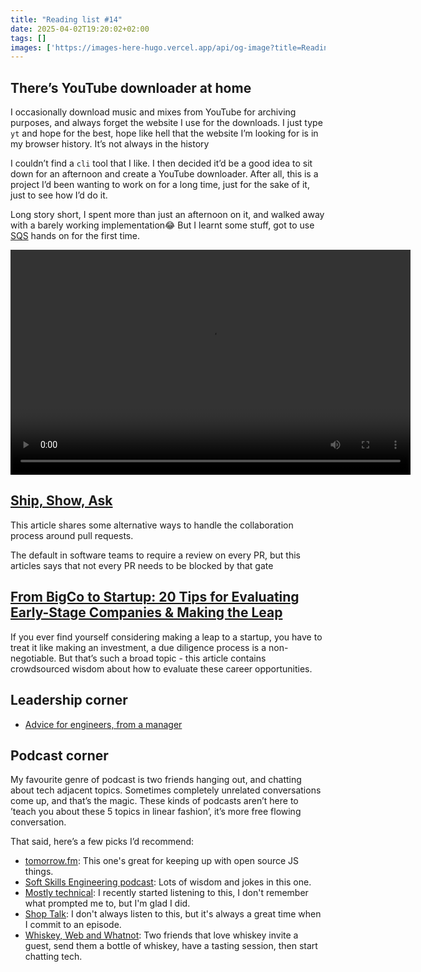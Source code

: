 ```yaml
---
title: "Reading list #14"
date: 2025-04-02T19:20:02+02:00
tags: []
images: ['https://images-here-hugo.vercel.app/api/og-image?title=Reading+list+%2314']
---
```


## There’s YouTube downloader at home
I occasionally download music and mixes from YouTube for archiving purposes, and always forget the website I use for the downloads. I just type `yt` and hope for the best, hope like hell that the website I’m looking for is in my browser history. It’s not always in the history 

I couldn’t find a `cli` tool that I like. I then decided it’d be a good idea to sit down for an afternoon and create a YouTube downloader. After all, this is a project I’d been wanting to work on for a long time, just for the sake of it, just to see how I’d do it.

Long story short, I spent more than just an afternoon on it, and walked away with a barely working implementation😂 But I learnt some stuff, got to use [SQS](https://docs.aws.amazon.com/AWSSimpleQueueService/latest/SQSDeveloperGuide/welcome.html) hands on for the first time.

<video width="640" height="360" controls >
  <source src="https://d20tmfka7s58bt.cloudfront.net/yt-dl-proxy-for-research.mp4" type="video/mp4">
  Your browser does not support the video tag.
</video>


## [Ship, Show, Ask](https://martinfowler.com/articles/ship-show-ask.html)
This article shares some alternative ways to handle the collaboration process around pull requests.

The default in software teams to require a review on every PR, but this articles says that not every PR needs to be blocked by that gate

## [From BigCo to Startup: 20 Tips for Evaluating Early-Stage Companies & Making the Leap](https://review.firstround.com/from-bigco-to-startup-20-tips-for-evaluating-early-stage-companies-and-making-the-leap)
If you ever find yourself considering making a leap to a startup, you have to treat it like making an investment, a due diligence process is a non-negotiable. But that’s such a broad topic - this article contains crowdsourced wisdom about how to evaluate these career opportunities.

## Leadership corner
- [Advice for engineers, from a manager](https://marcorogers.com/blog/advice-for-engineers-from-a-manager?__readwiseLocation=)

## Podcast corner
My favourite genre of podcast is two friends hanging out, and chatting about tech adjacent topics. Sometimes completely unrelated conversations come up, and that’s the magic. These kinds of podcasts aren’t here to ’teach you about these 5 topics in linear fashion’, it’s more free flowing conversation.

That said, here’s a few picks I’d recommend:
- [tomorrow.fm](https://tomorrow.fm/): This one's great for keeping up with open source JS things.
- [Soft Skills Engineering podcast](https://softskills.audio/): Lots of wisdom and jokes in this one.
- [Mostly technical](https://mostlytechnical.com/): I recently started listening to this, I don't remember what prompted me to, but I'm glad I did.
- [Shop Talk](https://shoptalkshow.com/): I don't always listen to this, but it's always a great time when I commit to an episode.
- [Whiskey, Web and Whatnot](https://whiskey.fm/): Two friends that love whiskey invite a guest, send them a bottle of whiskey, have a tasting session, then start chatting tech.